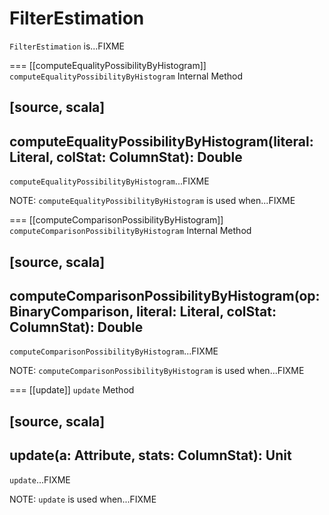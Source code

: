 # FilterEstimation

`FilterEstimation` is...FIXME

=== [[computeEqualityPossibilityByHistogram]] `computeEqualityPossibilityByHistogram` Internal Method

[source, scala]
----
computeEqualityPossibilityByHistogram(literal: Literal, colStat: ColumnStat): Double
----

`computeEqualityPossibilityByHistogram`...FIXME

NOTE: `computeEqualityPossibilityByHistogram` is used when...FIXME

=== [[computeComparisonPossibilityByHistogram]] `computeComparisonPossibilityByHistogram` Internal Method

[source, scala]
----
computeComparisonPossibilityByHistogram(op: BinaryComparison, literal: Literal, colStat: ColumnStat): Double
----

`computeComparisonPossibilityByHistogram`...FIXME

NOTE: `computeComparisonPossibilityByHistogram` is used when...FIXME

=== [[update]] `update` Method

[source, scala]
----
update(a: Attribute, stats: ColumnStat): Unit
----

`update`...FIXME

NOTE: `update` is used when...FIXME
